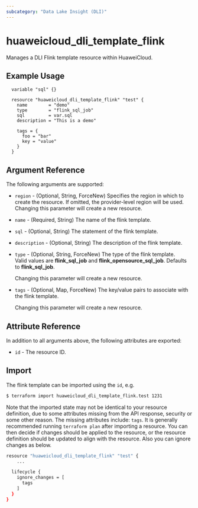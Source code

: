 ```yaml
---
subcategory: "Data Lake Insight (DLI)"
---
```


# huaweicloud_dli_template_flink

Manages a DLI Flink template resource within HuaweiCloud.  

## Example Usage

```hcl
  variable "sql" {}
  
  resource "huaweicloud_dli_template_flink" "test" {
    name        = "demo"
    type        = "flink_sql_job"
    sql         = var.sql
    description = "This is a demo"

    tags = {
      foo = "bar"
      key = "value"
    }
  }
```

## Argument Reference

The following arguments are supported:

* `region` - (Optional, String, ForceNew) Specifies the region in which to create the resource.
  If omitted, the provider-level region will be used. Changing this parameter will create a new resource.

* `name` - (Required, String) The name of the flink template.

* `sql` - (Optional, String) The statement of the flink template.

* `description` - (Optional, String) The description of the flink template.

* `type` - (Optional, String, ForceNew) The type of the flink template.  
  Valid values are **flink_sql_job** and **flink_opensource_sql_job**.
  Defaults to **flink_sql_job**.

  Changing this parameter will create a new resource.

* `tags` - (Optional, Map, ForceNew) The key/value pairs to associate with the flink template.

  Changing this parameter will create a new resource.

## Attribute Reference

In addition to all arguments above, the following attributes are exported:

* `id` - The resource ID.

## Import

The flink template can be imported using the `id`, e.g.

```bash
$ terraform import huaweicloud_dli_template_flink.test 1231
```

Note that the imported state may not be identical to your resource definition, due to some attributes missing from the
API response, security or some other reason. The missing attributes include:
`tags`.
It is generally recommended running `terraform plan` after importing a resource.
You can then decide if changes should be applied to the resource, or the resource definition should be updated to align
with the resource. Also you can ignore changes as below.

```bash
resource "huaweicloud_dli_template_flink" "test" {
    ...

  lifecycle {
    ignore_changes = [
      tags
    ]
  }
}
```
